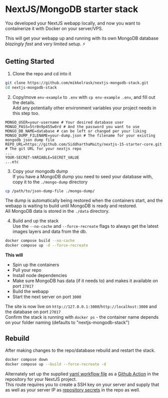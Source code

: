 # NextJS/MongoDB starter stack
You developed your NextJS webapp locally, and now you want to containerize it with Docker on your server/VPS. 

This will get your webapp up and running with its own MongoDB database _blazingly fast_ and very limited setup. ⚡

## Getting Started

1. Clone the repo and cd into it  

```bash
git clone https://github.com/mikkelrask/nextjs-mongodb-stack.git 
cd nextjs-mongodb-stack
```
  
2. Copy/move `env-example` to `.env` with `cp env-example .env`, and fill out the details.   
Add any potentially other environment variables your project needs in this step too.
```env
MONGO_USER=your-username # Your desired database user
MONGO_PASS=5tr0n9p455w0rd # And the password you want to use
MONGO_DB_NAME=database # can be left or changed per your liking
MONGO_DUMP_FILENAME=your-dump.json # The filename for your existing mongodb json dump file
REPO_URL=https://github.com/SiddharthaMaity/nextjs-15-starter-core.git # The git URL for your nextjs repo
... 
YOUR-SECRET-VARIABLE=SECRET_VALUE
...etc
```

3. Copy your mongodb dump  
If you have a MongoDB dump you need to seed your database with, copy it to the `./mongo-dump` directory
```bash
cp /path/to/json-dump-file ./mongo-dump/
```
The dump is automatically being restored when the containers start, and the webapp is waiting to build until MongoDB is ready and restored.  
All MongoDB data is stored in the `./data` directory.
 
4. Build and up the stack  
Use the `--no-cache` and `--force-recreate` flags to always get the latest images layers and data from the db.  
```bash
docker compose build --no-cache
docker compose up -d --force-recreate
```
**This will**
- Spin up the containers
- Pull your repo
- Install node dependencies
- Make sure MongoDB has data (if it needs to) and makes it available on port `27017`
- Build the webapp
- Start the next server on port `3000`

The site is now live on `http://127.0.0.1:3000`/`http://localhost:3000` and the database on port `27017`  
Confirm the stack is running with `docker ps` - the container name depends on your folder naming (defaults to "nextjs-mongodb-stack")

## Rebuild
After making changes to the repo/database rebuild and restart the stack.  
```bash
docker compose down
docker compose up --build --force-recreate -d
```

Alternately set up the supplied [yaml workflow file](./workflow/rebuild-on-push.yml) as a [Github Action](https://docs.github.com/en/actions) in the repository for your NextJS project.  
This route requires you to create a SSH key on your server and supply that as well as your server IP as [repository secrets](https://docs.github.com/en/actions/security-for-github-actions/security-guides/about-secrets) in the repo as well.
